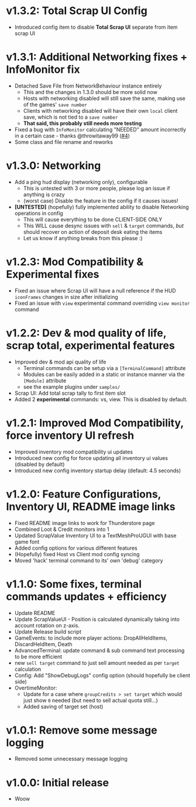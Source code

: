 # v1.3.2: Total Scrap UI Config

- Introduced config item to disable **Total Scrap UI** separate from item scrap UI

# v1.3.1: Additional Networking fixes + InfoMonitor fix

- Detached Save File from NetworkBehaviour instance entirely
  - This and the changes in 1.3.0 should be more solid now
  - Hosts with networking disabled will still save the same, making use of the games' `save number`
  - Clients with networking disabled will have their own `local` client save, which is not tied to a `save number`
  - **That said, this probably still needs more testing**
- Fixed a bug with `InfoMonitor` calculating "NEEDED" amount incorrectly in a certain case - thanks @throwitaway99 ([#4](https://github.com/remiX-/QualityCompany/issues/4#issuecomment-1940570052))
- Some class and file rename and reworks

# v1.3.0: Networking

- Add a ping hud display (networking only), configurable
  - This is untested with 3 or more people, please log an issue if anything is crazy
  - (worst case) Disable the feature in the config if it causes issues!
- **[UNTESTED]** (hopefully) fully implemented ability to disable Networking operations in config
  - This will cause everything to be done CLIENT-SIDE ONLY
  - This WILL cause desync issues with `sell` & `target` commands, *but* should recover on action of deposit desk eating the items
  - Let us know if anything breaks from this please :)

# v1.2.3: Mod Compatibility & Experimental fixes

- Fixed an issue where Scrap UI will have a null reference if the HUD `iconFrames` changes in size after initializing
- Fixed an issue with `view` experimental command overriding `view monitor` command

# v1.2.2: Dev & mod quality of life, scrap total, experimental features

- Improved dev & mod api quality of life
  - Terminal commands can be setup via a `[TerminalCommand]` attribute
  - Modules can be easily added in a static or instance manner via the `[Module]` attribute
  - see the example plugins under `samples/`
- Scrap UI: Add total scrap tally to first item slot
- Added 2 **experimental** commands: vs, view. This is disabled by default.

# v1.2.1: Improved Mod Compatibility, force inventory UI refresh

- Improved inventory mod compatibility ui updates
- Introduced new config for force updating all inventory ui values (disabled by default)
- Introduced new config inventory startup delay (default: 4.5 seconds)

# v1.2.0: Feature Configurations, Inventory UI, README image links

- Fixed README image links to work for Thunderstore page
- Combined Loot & Credit monitors into 1
- Updated ScrapValue Inventory UI to a TextMeshProUGUI with base game font
- Added config options for various different features
- (Hopefully) fixed Host vs Client mod config syncing
- Moved 'hack' terminal command to its' own 'debug' category

# v1.1.0: Some fixes, terminal commands updates + efficiency

- Update README
- Update ScrapValueUI - Position is calculated dynamically taking into account rotation on z-axis.
- Update Release build script
- GameEvents: to include more player actions: DropAllHeldItems, DiscardHeldItem, Death
- AdvancedTerminal: update command & sub command text processing to be more efficient
- new `sell target` command to just sell amount needed as per `target` calculation
- Config: Add "ShowDebugLogs" config option (should hopefully be client side)
- OvertimeMonitor:
  - Update for a case where `groupCredits > set target` which would just show `0` needed (but need to sell actual quota still...)
  - Added saving of target set (host)

# v1.0.1: Remove some message logging

- Removed some unnecessary message logging

# v1.0.0: Initial release

- Woow
